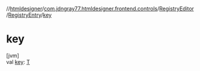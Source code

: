 //[htmldesigner](../../../../index.md)/[com.jdngray77.htmldesigner.frontend.controls](../../index.md)/[RegistryEditor](../index.md)/[RegistryEntry](index.md)/[key](key.md)

# key

[jvm]\
val [key](key.md): [T](../index.md)
